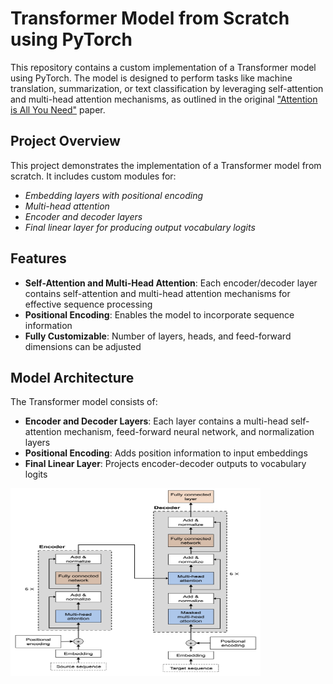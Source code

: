 # Transformer Model from Scratch using PyTorch

This repository contains a custom implementation of a Transformer model using PyTorch. The model is designed to perform tasks like machine translation, summarization, or text classification by leveraging self-attention and multi-head attention mechanisms, as outlined in the original ["Attention is All You Need"](https://arxiv.org/pdf/1706.03762) paper.

## Project Overview

This project demonstrates the implementation of a Transformer model from scratch. It includes custom modules for:
- *Embedding layers with positional encoding*
- *Multi-head attention*
- *Encoder and decoder layers*
- *Final linear layer for producing output vocabulary logits*

## Features

- **Self-Attention and Multi-Head Attention**: Each encoder/decoder layer contains self-attention and multi-head attention mechanisms for effective sequence processing
- **Positional Encoding**: Enables the model to incorporate sequence information
- **Fully Customizable**: Number of layers, heads, and feed-forward dimensions can be adjusted

## Model Architecture

The Transformer model consists of:

- **Encoder and Decoder Layers**: Each layer contains a multi-head self-attention mechanism, feed-forward neural network, and normalization layers
- **Positional Encoding**: Adds position information to input embeddings
- **Final Linear Layer**: Projects encoder-decoder outputs to vocabulary logits


<img src="/image.png" alt="Image description" width="400" height="300">


